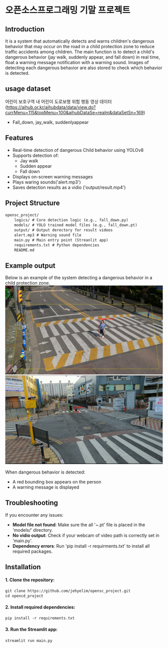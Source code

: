 # 오픈소스프로그래밍 기말 프로젝트

## Introduction
  It is a system that automatically detects and warns children's dangerous behavior that may occur on the road in a child protection zone to    reduce traffic accidents among children.
  The main function is to detect a child's dangerous behavior (jay walk, suddenly appear, and fall down) in real time, float a warning          message notification with a warning sound. Images of detecting each dangerous behavior are also stored to check which behavior is detected.

## 
## usage dataset
  어린이 보호구역 내 어린이 도로보행 위험 행동 영상 데이터(https://aihub.or.kr/aihubdata/data/view.do?currMenu=115&topMenu=100&aihubDataSe=realm&dataSetSn=169)
  - Fall_down, jay_walk, suddenlyappear


## Features
- Real-time detection of dangerous Child behavior using YOLOv8
- Supports detection of:
  - Jay walk
  - Sudden appear
  - Fall down
- Displays on-screen warning messages
- Plays waring sounds('alert.mp3')
- Saves detection results as a vidio ('output/result.mp4')
  

## Project Structure
```
opensc_project/
    logics/ # Core detection logic (e.g., fall_down.py)
    models/ # YOLO trained model files (e.g., fall_down.pt) 
    output/ # Output derectory for result videos
    alert.mp3 # Warning sound file
    main.py # Main entry point (Streanlit app)
    requirements.txt # Python dependencies
    README.md
```

## Example output
Below is an example of the system detecting a dangerous behavior in a child protection zone.
![Detection](output/jay_walk.png)
![Detection](output/fall_down.png)

When dangerous behavior is detected:
- A red bounding box appears on the person
- A warning message is displayed

  
## Troubleshooting
If you encounter any issues:

- **Model file not found**: Make sure the all '~.pt' file is placed in the 'models/' directory.
- **No vidio output**: Check if your webcam of video path is correctly set in 'main.py'.
- **Dependency errors**: Run 'pip install -r requirments.txt' to install all required packages.
  

## Installation
#### 1. Clone the repository:
```
git clone https://github.com/jehyelim/opensc_project.git
cd opencd_project
```
#### 2. Install required dependencies:
```
pip install -r requirements.txt
```  
#### 3. Run the Streamlit app:
``` 
streamlit run main.py
```





